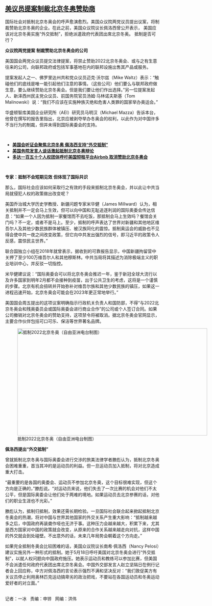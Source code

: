 <!--1622232616000-->
[美议员提案制裁北京冬奥赞助商](https://www.rfa.org/mandarin/yataibaodao/renquanfazhi/bx-05282021103800.html)
------

<p></p><p>国际社会对抵制北京冬奥会的呼声愈演愈烈。美国众议院两党议员提出议案，将制裁赞助北京冬奥的企业。在此之前，美国众议院议长佩洛西曾公开表示， 美国应该对北京冬奥实施“外交抵制”，拒绝派遣政府代表团出席北京冬奥。 抵制是否可行？</p><p><strong>众议院两党提案</strong> <strong>制裁赞助北京冬奥会的公司</strong></p><p>美国国会两党众议员提交法律提案，将禁止赞助2022北京冬奥会、或与之有生意往来的公司，向联邦政府或包括军事基地在内的联邦设施出售其产品或服务。</p><p>提案发起人之一、佛罗里达州共和党众议员迈克·沃尔兹（Mike Waltz）表示：“触碰他们的底线是唯一能引起他们注意的事情。（这些公司）他们要么与联邦政府做生意，要么继续赞助北京冬奥会。但是我们要让他们作出选择。”另一位提案发起人、新泽西州民主党众议员、前国务院官员汤姆·马林诺夫斯基（Tom Malinowski）说：“我们不应该在实施种族灭绝和危害人类罪的国家举办奥运会。”</p><p>华盛顿智库美国企业研究所（AEI）研究员马明汉（Michael Mazza）告诉本台，他曾在撰写的报告里指出，北京应被剥夺举办冬奥会的权利，以此作为对中国许多不当行为的制裁，但并未得到国际奥委会的支持。</p><p><br/></p><ul><li><a href="https://www.rfa.org/mandarin/yataibaodao/renquanfazhi/hc-05182021112746.html"><strong>美国会听证会聚焦北京冬奥 佩洛西支持“外交抵制”</strong></a></li><li><strong><a href="https://www.rfa.org/mandarin/yataibaodao/junshiwaijiao/jt-04072021102941.html">美国务院发言人谈话激起抵制北京冬奥辩论</a></strong></li><li><strong><a href="https://www.rfa.org/mandarin/Xinwen/7-03242021113529.html">多达一百五十个人权团体呼吁美国短租平台Airbnb 取消赞助北京冬奥会</a></strong></li></ul><p><br/></p><p><strong>专家：抵制不会短期见效</strong> <strong>但体现了国际共识</strong></p><p>那么，国际社会应该如何采取行之有效的手段来抵制北京冬奥会，并以此让中共当局就侵犯人权的政策做出改变呢？</p><p>美国乔治城大学历史学教授、新疆问题专家米华健（James Millward）认为，相关抵制并不一定会马上生效，但可以向中国和无耻追逐利润的国际奥委会传达信息：“如果一个人因为抵制一家餐馆而不去吃饭，那抵制会马上生效吗？餐馆会关门吗？不一定，或者不是马上。至少，抵制的呼声表达了世界对新疆和其他地区维吾尔人及其他少数民族群体被镇压、被汉族同化的震惊。抵制奥运会的威胁也不见得会使中共一夜之间改变政策，但它向中共发出强烈的信号，即习近平的政策令人反感，震惊民主世界。”</p><p>联合国独立小组在2018年就曾表示，据收到的可靠报告显示，中国新疆拘留营中关押了至少100万维吾尔人和其他穆斯林。中共当局将其描述为消除极端主义的职业培训中心，并反驳一切指控。</p><p>米华健建议说：“国际奥委会可以将北京冬奥会推迟一年，鉴于新冠全球大流行以及许多国家到明年2月都不会接种到疫苗，出于公共卫生的考虑，这将是一个谨慎的步骤。北京有机会扭转并开始弥补对维吾尔族和其他少数民族的镇压，如果这一进程迅速开始，北京冬奥会可能会在2023年更正常地举行。”</p><p>美国国会周五提出的这项议案明确指示行政机关负责人和国防部，不得“与2022北京冬奥会和残奥委员会或国际奥委会进行商业合作”的公司或个人签订合同。如果公司撤销对北京冬奥会的赞助支持，这项禁令将被取消。据北京冬奥会官网显示，主要合作伙伴包括可口可乐、保洁等世界著名品牌。</p><p><figure class="image-richtext image-inline captioned" style="width:620px;"><img alt="抵制2022北京冬奥（自由亚洲电台制图）" height="349" src="https://www.rfa.org/mandarin/yataibaodao/renquanfazhi/bx-05282021103800.html/bx0528.jpg/@@images/218a2d11-f5dd-4534-91f9-98afbe06c106.jpeg" title="bx0528.jpg" width="620"/><figcaption class="image-caption">抵制2022北京冬奥（自由亚洲电台制图）</figcaption><small></small></figure></p><p><strong>佩洛西提出“外交抵制”</strong></p><p>曾就抵制北京冬奥与国际奥委会进行交涉的旅美法律学者滕彪认为，抵制北京冬奥会困难重重，首当其冲的是运动员的利益。但一旦运动员加入抵制，将对北京造成重大打击。</p><p>“最重要的是各国的奥委会、运动员不参加北京冬奥，这个目标很难实现，但这个方向是正确的，”滕彪说。“对运动员来说，他们失去了一次比赛的机会对他们不太公平，但是国际奥委会让他们处于两难的境地。如果运动员去北京参赛的话，对他们的职业生涯也不光彩。”</p><p>滕彪认为，抵制归抵制，效果还需长期检验。一旦国际社会联合起来掀起抵制北京冬奥会的热潮，将对中国与世界其他国家的外交关系产生重大影响：“抵制越来越多之后，中国政府再装聋作哑也无济于事。这种压力会越来越大，积累下来，尤其是西方国家对中国的政策就会改变，从原来的合作关系越来越走向对抗，这样中国的外交就会到处碰壁。不出意外的话，未来几年局势会朝着这个方向走。”</p><p>如果完全抵制冬奥会比较困难的话，美国众议院议长南希·佩洛西（Nancy Pelosi）建议实施另外一种形式的抵制。她于5月18日呼吁美国对北京冬奥会进行“外交抵制”，以就人权问题向中国政府施压。她表示运动员和教练可以参加比赛，但美国不会派遣任何政府代表团出席北京冬奥会。中国外交部发言人赵立坚隔日在例行记者会上回应称，中方对佩洛西的言论表示强烈不满和坚决反对：“我们敦促美方有关议员停止利用奥林匹克运动搞卑劣的政治把戏，不要站在各国运动员和冬奥运动爱好者的对立面。”</p><p><br/>记者：一冰   责编：申铧   网编：洪伟</p>
